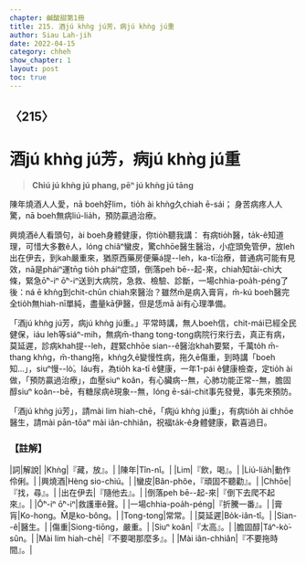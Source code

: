 ```yaml
---
chapter: 鹹酸甜第1冊
title: 215. 酒jú khǹg jú芳，病jú khǹg jú重
author: Siau Lah-jih
date: 2022-04-15
category: chheh
show_chapter: 1
layout: post
toc: true
---
```

  
## 〈215〉
# 酒jú khǹg jú芳，病jú khǹg jú重
>**Chiú jú khǹg jú phang, pēⁿ jú khǹg jú tāng**

陳年燒酒人人愛，nā boeh好lim，tio̍h ài khǹg久chiah ē-sái；
身苦病疼人人驚，nā boeh無病liú-lia̍h，預防贏過治療。

興燒酒ê人看頭句，ài boeh身體健康，你tio̍h聽我講：
有病tio̍h醫，ta̍k-ê知道理，可惜大多數ê人，lóng chiâⁿ蠻皮，驚chhōe醫生醫治，小症頭免管伊，放leh出在伊去，到kah嚴重來，猶原西藥房便藥á提--leh，ka-tī治療，普通病可能有見效，nā是pháiⁿ運tn̄g tio̍h pháiⁿ症頭，倒落peh bē--起-來，chiah知tāi-chì大條，緊急ō͘ⁿ-iⁿ ō͘ⁿ-iⁿ送到大病院，急救、檢驗、診斷，一場chhia-poa̍h-péng了後：ná ē khǹg到chit-chūn chiah來醫治？雖然m̄是病入膏肓，m̄-kú boeh醫完全tio̍h無hiah-nī單純，盡量kā伊醫，但是恁mā ài有心理準備。

「酒jú khǹg jú芳，病jú khǹg jú重。」平常時講，無人boeh信，chit-mái已經全民健保，iáu leh等siáⁿ-mih，無病m̄-thang tong-tong病院行來行去，真正有病，莫延遲，診病khah提--leh，趕緊chhōe sian--ê醫治khah要緊，千萬to̍h m̄-thang khǹg，m̄-thang拖，khǹg久ē變慢性病，拖久ē傷重，到時講「boeh知…」，siuⁿ慢--lò͘。Iáu有，為tio̍h ka-tī ê健康，一年1-pái ê健康檢查，定tio̍h ài做，「預防贏過治療」，血壓siuⁿ koân，有心臟病--無，心肺功能正常--無，膽固醇siuⁿ koân--bē，有糖尿病ê現象--無，lóng ē-sái-chit事先發覺，事先來預防。

「酒jú khǹg jú芳」，請mài lim hiah-chē，「病jú khǹg jú重」，有病tio̍h ài chhōe醫生，請mài pān-tōaⁿ mài iân-chhiân，祝福ta̍k-ê身體健康，歡喜過日。


### 【註解】

|詞|解說|
|Khǹg|『藏，放』。|
|陳年|Tîn-nî。|
|Lim|『飲，喝』。|
|Liú-lia̍h|動作伶俐。|
|興燒酒|Hèng sio-chiú。|
|蠻皮|Bân-phôe，『頑固不聽勸』。|
|Chhōe|『找，尋』。|
|出在伊去|『隨他去』。|
|倒落peh bē--起-來|『倒下去爬不起來』。|
|Ō͘ⁿ-iⁿ ō͘ⁿ-iⁿ|救護車ê聲。|
|一場chhia-poa̍h-péng|『折騰一番』。|
|膏肓|Ko-hong。M̄是ko-bông。|
|Tong-tong|常常。|
|莫延遲|Bo̍k-iân-tî。|
|Sian--ê|醫生。|
|傷重|Siong-tiōng，嚴重。|
|Siuⁿ koân|『太高』。|
|膽固醇|Táⁿ-kò͘-sûn。|
|Mài lim hiah-chē|『不要喝那麼多』。|
|Mài iân-chhiân|『不要拖時間』。|

